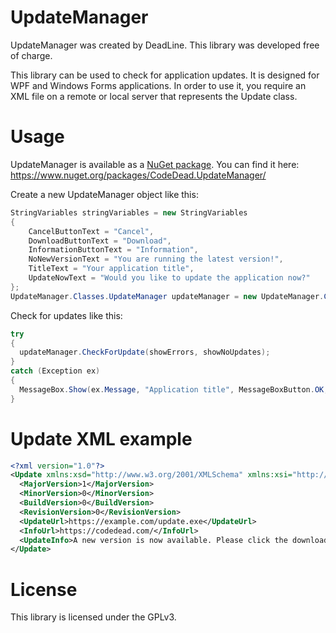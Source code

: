 # UpdateManager
UpdateManager was created by DeadLine. This library was developed free of charge.

This library can be used to check for application updates. It is designed for WPF and Windows Forms applications.
In order to use it, you require an XML file on a remote or local server that represents the Update class.
# Usage

UpdateManager is available as a [NuGet package](https://www.nuget.org/packages/CodeDead.UpdateManager/). You can find it here:  
https://www.nuget.org/packages/CodeDead.UpdateManager/

Create a new UpdateManager object like this:
```C#
StringVariables stringVariables = new StringVariables
{
	CancelButtonText = "Cancel",
	DownloadButtonText = "Download",
	InformationButtonText = "Information",
	NoNewVersionText = "You are running the latest version!",
	TitleText = "Your application title",
	UpdateNowText = "Would you like to update the application now?"
};
UpdateManager.Classes.UpdateManager updateManager = new UpdateManager.Classes.UpdateManager(Assembly.GetExecutingAssembly().GetName().Version, "https://yoururl/update.xml", stringVariables);
```

Check for updates like this:
```C#
try
{
  updateManager.CheckForUpdate(showErrors, showNoUpdates);
}
catch (Exception ex)
{
  MessageBox.Show(ex.Message, "Application title", MessageBoxButton.OK, MessageBoxImage.Error);
}
```

# Update XML example
```XML
<?xml version="1.0"?>
<Update xmlns:xsd="http://www.w3.org/2001/XMLSchema" xmlns:xsi="http://www.w3.org/2001/XMLSchema-instance">
  <MajorVersion>1</MajorVersion>
  <MinorVersion>0</MinorVersion>
  <BuildVersion>0</BuildVersion>
  <RevisionVersion>0</RevisionVersion>
  <UpdateUrl>https://example.com/update.exe</UpdateUrl>
  <InfoUrl>https://codedead.com/</InfoUrl>
  <UpdateInfo>A new version is now available. Please click the download button to download version 1.0.0.0</UpdateInfo>
</Update>
```

# License
This library is licensed under the GPLv3.
